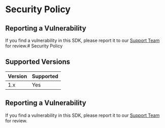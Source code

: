 # Security Policy

## Reporting a Vulnerability

If you find a vulnerability in this SDK, please report it to our [Support Team](mailto:support@bugsnag.com) for review.# Security Policy

## Supported Versions

| Version | Supported             |
| ------- | --------------------- |
| 1.x     | Yes                   |

## Reporting a Vulnerability

If you find a vulnerability in this SDK, please report it to our [Support Team](mailto:support@bugsnag.com) for review.